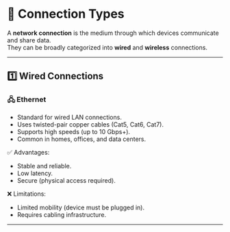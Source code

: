 # 🔌 Connection Types

A **network connection** is the medium through which devices communicate and share data.  
They can be broadly categorized into **wired** and **wireless** connections.

---

## 1️⃣ Wired Connections

### 🖧 Ethernet
- Standard for wired LAN connections.
- Uses twisted-pair copper cables (Cat5, Cat6, Cat7).
- Supports high speeds (up to 10 Gbps+).
- Common in homes, offices, and data centers.

✅ Advantages:
- Stable and reliable.
- Low latency.
- Secure (physical access required).

❌ Limitations:
- Limited mobility (device must be plugged in).
- Requires cabling infrastructure.

---
